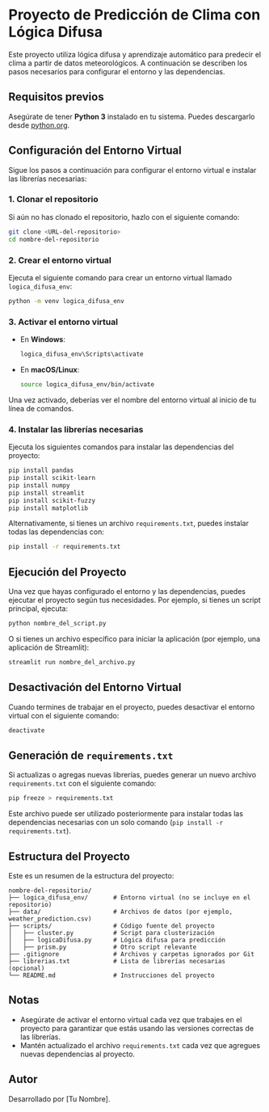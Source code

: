 
# Proyecto de Predicción de Clima con Lógica Difusa

Este proyecto utiliza lógica difusa y aprendizaje automático para predecir el clima a partir de datos meteorológicos. A continuación se describen los pasos necesarios para configurar el entorno y las dependencias.

## Requisitos previos

Asegúrate de tener **Python 3** instalado en tu sistema. Puedes descargarlo desde [python.org](https://www.python.org/downloads/).

## Configuración del Entorno Virtual

Sigue los pasos a continuación para configurar el entorno virtual e instalar las librerías necesarias:

### 1. Clonar el repositorio

Si aún no has clonado el repositorio, hazlo con el siguiente comando:

```bash
git clone <URL-del-repositorio>
cd nombre-del-repositorio
```

### 2. Crear el entorno virtual

Ejecuta el siguiente comando para crear un entorno virtual llamado `logica_difusa_env`:

```bash
python -m venv logica_difusa_env
```

### 3. Activar el entorno virtual

- En **Windows**:

  ```bash
  logica_difusa_env\Scripts\activate
  ```

- En **macOS/Linux**:

  ```bash
  source logica_difusa_env/bin/activate
  ```

Una vez activado, deberías ver el nombre del entorno virtual al inicio de tu línea de comandos.

### 4. Instalar las librerías necesarias

Ejecuta los siguientes comandos para instalar las dependencias del proyecto:

```bash
pip install pandas
pip install scikit-learn
pip install numpy
pip install streamlit
pip install scikit-fuzzy
pip install matplotlib
```

Alternativamente, si tienes un archivo `requirements.txt`, puedes instalar todas las dependencias con:

```bash
pip install -r requirements.txt
```

## Ejecución del Proyecto

Una vez que hayas configurado el entorno y las dependencias, puedes ejecutar el proyecto según tus necesidades. Por ejemplo, si tienes un script principal, ejecuta:

```bash
python nombre_del_script.py
```

O si tienes un archivo específico para iniciar la aplicación (por ejemplo, una aplicación de Streamlit):

```bash
streamlit run nombre_del_archivo.py
```

## Desactivación del Entorno Virtual

Cuando termines de trabajar en el proyecto, puedes desactivar el entorno virtual con el siguiente comando:

```bash
deactivate
```

## Generación de `requirements.txt`

Si actualizas o agregas nuevas librerías, puedes generar un nuevo archivo `requirements.txt` con el siguiente comando:

```bash
pip freeze > requirements.txt
```

Este archivo puede ser utilizado posteriormente para instalar todas las dependencias necesarias con un solo comando (`pip install -r requirements.txt`).

## Estructura del Proyecto

Este es un resumen de la estructura del proyecto:

```
nombre-del-repositorio/
├── logica_difusa_env/       # Entorno virtual (no se incluye en el repositorio)
├── data/                    # Archivos de datos (por ejemplo, weather_prediction.csv)
├── scripts/                 # Código fuente del proyecto
│   ├── cluster.py           # Script para clusterización
│   ├── logicaDifusa.py      # Lógica difusa para predicción
│   ├── prism.py             # Otro script relevante
├── .gitignore               # Archivos y carpetas ignorados por Git
├── librerias.txt            # Lista de librerías necesarias (opcional)
└── README.md                # Instrucciones del proyecto
```

## Notas

- Asegúrate de activar el entorno virtual cada vez que trabajes en el proyecto para garantizar que estás usando las versiones correctas de las librerías.
- Mantén actualizado el archivo `requirements.txt` cada vez que agregues nuevas dependencias al proyecto.

## Autor

Desarrollado por [Tu Nombre].
